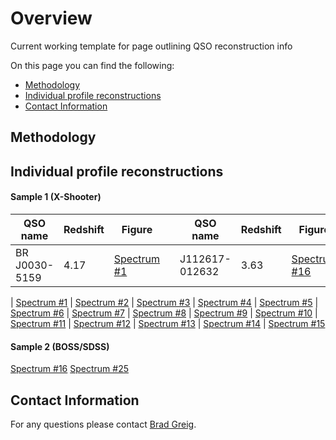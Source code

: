 # Overview

Current working template for page outlining QSO reconstruction info

On this page you can find the following:

- [Methodology](#methodology)
- [Individual profile reconstructions](#individual-reconstructions)
- [Contact Information](#contact-information)

## Methodology

## Individual profile reconstructions

#### Sample 1 (X-Shooter)

| QSO name | Redshift | Figure | | QSO name | Redshift | Figure |
| -------- | ------- | -------- | ------- | -------- | ------- | ------- |
| BR J0030-5159 | 4.17 | [Spectrum #1](https://github.com/BradGreig/blind-QSO-challenge/blob/main/data/Sample1/Sample1_Spectrum3.pdf) | | J112617-012632 | 3.63 | [Spectrum #16](https://github.com/BradGreig/blind-QSO-challenge/blob/main/data/Sample1/Sample1_Spectrum3.pdf) |


| [Spectrum #1](https://github.com/BradGreig/blind-QSO-challenge/blob/main/data/Sample1/Sample1_Spectrum3.pdf)
| [Spectrum #2](https://github.com/BradGreig/blind-QSO-challenge/blob/main/data/Sample1/Sample1_Spectrum3.pdf)
| [Spectrum #3](https://github.com/BradGreig/blind-QSO-challenge/blob/main/data/Sample1/Sample1_Spectrum3.pdf)
| [Spectrum #4](https://github.com/BradGreig/blind-QSO-challenge/blob/main/data/Sample1/Sample1_Spectrum4.pdf)
| [Spectrum #5](https://github.com/BradGreig/blind-QSO-challenge/blob/main/data/Sample1/Sample1_Spectrum3.pdf) 
| [Spectrum #6](https://github.com/BradGreig/blind-QSO-challenge/blob/main/data/Sample1/Sample1_Spectrum3.pdf) 
| [Spectrum #7](https://github.com/BradGreig/blind-QSO-challenge/blob/main/data/Sample1/Sample1_Spectrum3.pdf) 
| [Spectrum #8](https://github.com/BradGreig/blind-QSO-challenge/blob/main/data/Sample1/Sample1_Spectrum3.pdf) 
| [Spectrum #9](https://github.com/BradGreig/blind-QSO-challenge/blob/main/data/Sample1/Sample1_Spectrum3.pdf) 
| [Spectrum #10](https://github.com/BradGreig/blind-QSO-challenge/blob/main/data/Sample1/Sample1_Spectrum3.pdf) 
| [Spectrum #11](https://github.com/BradGreig/blind-QSO-challenge/blob/main/data/Sample1/Sample1_Spectrum3.pdf) 
| [Spectrum #12](https://github.com/BradGreig/blind-QSO-challenge/blob/main/data/Sample1/Sample1_Spectrum3.pdf) 
| [Spectrum #13](https://github.com/BradGreig/blind-QSO-challenge/blob/main/data/Sample1/Sample1_Spectrum3.pdf) 
| [Spectrum #14](https://github.com/BradGreig/blind-QSO-challenge/blob/main/data/Sample1/Sample1_Spectrum3.pdf) 
| [Spectrum #15](https://github.com/BradGreig/blind-QSO-challenge/blob/main/data/Sample1/Sample1_Spectrum3.pdf) 

#### Sample 2 (BOSS/SDSS)

[Spectrum #16](https://github.com/BradGreig/blind-QSO-challenge/blob/main/data/Sample2/Sample2_Spectrum16.pdf)
[Spectrum #25](https://github.com/BradGreig/blind-QSO-challenge/blob/main/data/Sample2/Sample2_Spectrum25.pdf)

## Contact Information

For any questions please contact [Brad Greig](mailto:brad.s.greig@gmail.com).